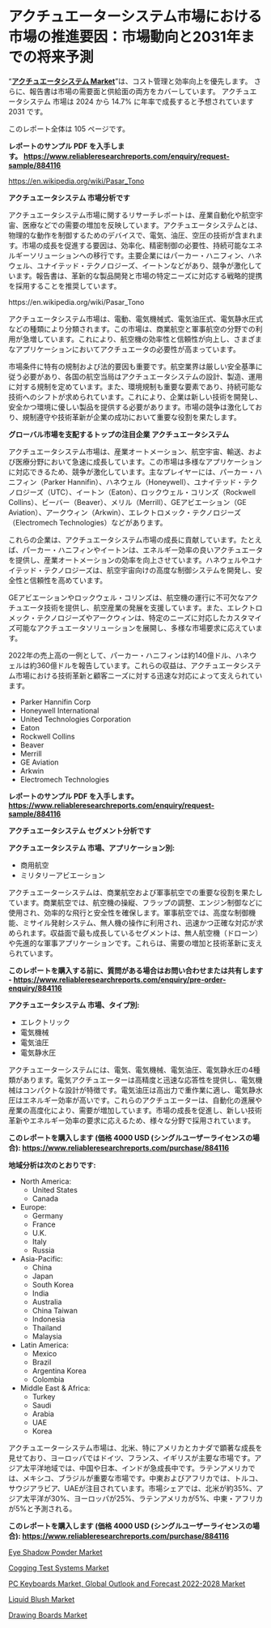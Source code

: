 <p><h1>アクチュエーターシステム市場における市場の推進要因：市場動向と2031年までの将来予測</h1></p><p>&ldquo;<strong><a href="https://www.reliableresearchreports.com/actuator-systems-r884116">アクチュエータシステム Market</a></strong>&rdquo;は、コスト管理と効率向上を優先します。 さらに、報告書は市場の需要面と供給面の両方をカバーしています。 アクチュエータシステム 市場は 2024 から 14.7% に年率で成長すると予想されています2031 です。</p>
<p>このレポート全体は 105 ページです。</p>
<p><strong>レポートのサンプル PDF を入手します。&nbsp;<a href="https://www.reliableresearchreports.com/enquiry/request-sample/884116">https://www.reliableresearchreports.com/enquiry/request-sample/884116</a></strong></p>
<p><a href="https://en.wikipedia.org/wiki/Pasar_Tono">https://en.wikipedia.org/wiki/Pasar_Tono</a></p>
<p><strong>アクチュエータシステム 市場分析です</strong></p>
<p><p>アクチュエータシステム市場に関するリサーチレポートは、産業自動化や航空宇宙、医療などでの需要の増加を反映しています。アクチュエータシステムとは、物理的な動作を制御するためのデバイスで、電気、油圧、空圧の技術が含まれます。市場の成長を促進する要因は、効率化、精密制御の必要性、持続可能なエネルギーソリューションへの移行です。主要企業にはパーカー・ハニフィン、ハネウェル、ユナイテッド・テクノロジーズ、イートンなどがあり、競争が激化しています。報告書は、革新的な製品開発と市場の特定ニーズに対応する戦略的提携を採用することを推奨しています。</p></p>
<p>https://en.wikipedia.org/wiki/Pasar_Tono</p>
<p><p>アクチュエータシステム市場は、電動、電気機械式、電気油圧式、電気静水圧式などの種類により分類されます。この市場は、商業航空と軍事航空の分野での利用が急増しています。これにより、航空機の効率性と信頼性が向上し、さまざまなアプリケーションにおいてアクチュエータの必要性が高まっています。</p><p>市場条件に特有の規制および法的要因も重要です。航空業界は厳しい安全基準に従う必要があり、各国の航空当局はアクチュエータシステムの設計、製造、運用に対する規制を定めています。また、環境規制も重要な要素であり、持続可能な技術へのシフトが求められています。これにより、企業は新しい技術を開発し、安全かつ環境に優しい製品を提供する必要があります。市場の競争は激化しており、規制遵守や技術革新が企業の成功において重要な役割を果たします。</p></p>
<p><strong>グローバル市場を支配するトップの注目企業 アクチュエータシステム</strong></p>
<p><p>アクチュエータシステム市場は、産業オートメーション、航空宇宙、輸送、および医療分野において急速に成長しています。この市場は多様なアプリケーションに対応できるため、競争が激化しています。主なプレイヤーには、パーカー・ハニフィン（Parker Hannifin）、ハネウェル（Honeywell）、ユナイテッド・テクノロジーズ（UTC）、イートン（Eaton）、ロックウェル・コリンズ（Rockwell Collins）、ビーバー（Beaver）、メリル（Merrill）、GEアビエーション（GE Aviation）、アークウィン（Arkwin）、エレクトロメック・テクノロジーズ（Electromech Technologies）などがあります。</p><p>これらの企業は、アクチュエータシステム市場の成長に貢献しています。たとえば、パーカー・ハニフィンやイートンは、エネルギー効率の良いアクチュエータを提供し、産業オートメーションの効率を向上させています。ハネウェルやユナイテッド・テクノロジーズは、航空宇宙向けの高度な制御システムを開発し、安全性と信頼性を高めています。</p><p>GEアビエーションやロックウェル・コリンズは、航空機の運行に不可欠なアクチュエータ技術を提供し、航空産業の発展を支援しています。また、エレクトロメック・テクノロジーズやアークウィンは、特定のニーズに対応したカスタマイズ可能なアクチュエータソリューションを展開し、多様な市場要求に応えています。</p><p>2022年の売上高の一例として、パーカー・ハニフィンは約140億ドル、ハネウェルは約360億ドルを報告しています。これらの収益は、アクチュエータシステム市場における技術革新と顧客ニーズに対する迅速な対応によって支えられています。</p></p>
<p><ul><li>Parker Hannifin Corp</li><li>Honeywell International</li><li>United Technologies Corporation</li><li>Eaton</li><li>Rockwell Collins</li><li>Beaver</li><li>Merrill</li><li>GE Aviation</li><li>Arkwin</li><li>Electromech Technologies</li></ul></p>
<p><strong>レポートのサンプル PDF を入手します。 <a href="https://www.reliableresearchreports.com/enquiry/request-sample/884116">https://www.reliableresearchreports.com/enquiry/request-sample/884116</a></strong></p>
<p><strong>アクチュエータシステム セグメント分析です</strong></p>
<p><strong>アクチュエータシステム 市場、アプリケーション別:</strong></p>
<p><ul><li>商用航空</li><li>ミリタリーアビエーション</li></ul></p>
<p><p>アクチュエーターシステムは、商業航空および軍事航空での重要な役割を果たしています。商業航空では、航空機の操縦、フラップの調整、エンジン制御などに使用され、効率的な飛行と安全性を確保します。軍事航空では、高度な制御機能、ミサイル発射システム、無人機の操作に利用され、迅速かつ正確な対応が求められます。収益面で最も成長しているセグメントは、無人航空機（ドローン）や先進的な軍事アプリケーションです。これらは、需要の増加と技術革新に支えられています。</p></p>
<p><strong>このレポートを購入する前に、質問がある場合はお問い合わせまたは共有します - <a href="https://www.reliableresearchreports.com/enquiry/pre-order-enquiry/884116">https://www.reliableresearchreports.com/enquiry/pre-order-enquiry/884116</a></strong></p>
<p><strong>アクチュエータシステム 市場、タイプ別:</strong></p>
<p><ul><li>エレクトリック</li><li>電気機械</li><li>電気油圧</li><li>電気静水圧</li></ul></p>
<p><p>アクチュエーターシステムには、電気、電気機械、電気油圧、電気静水圧の4種類があります。電気アクチュエーターは高精度と迅速な応答性を提供し、電気機械はコンパクトな設計が特徴です。電気油圧は高出力で重作業に適し、電気静水圧はエネルギー効率が高いです。これらのアクチュエーターは、自動化の進展や産業の高度化により、需要が増加しています。市場の成長を促進し、新しい技術革新やエネルギー効率の要求に応えるため、様々な分野で採用されています。</p></p>
<p><strong>このレポートを購入します (価格 4000 USD (シングルユーザーライセンスの場合): <a href="https://www.reliableresearchreports.com/purchase/884116">https://www.reliableresearchreports.com/purchase/884116</a></strong></p>
<p><strong>地域分析は次のとおりです:</strong></p>
<p><ul>
    <li>
        North America:
        <ul>
            <li>United States</li>
            <li>Canada</li>
        </ul>
    </li>
    <li>
        Europe:
        <ul>
            <li>Germany</li>
            <li>France</li>
            <li>U.K.</li>
            <li>Italy</li>
            <li>Russia</li>
        </ul>
    </li>
    <li>
        Asia-Pacific:
        <ul>
            <li>China</li>
            <li>Japan</li>
            <li>South Korea</li>
            <li>India</li>
            <li>Australia</li>
            <li>China Taiwan</li>
            <li>Indonesia</li>
            <li>Thailand</li>
            <li>Malaysia</li>
        </ul>
    </li>
    <li>
        Latin America:
        <ul>
            <li>Mexico</li>
            <li>Brazil</li>
            <li>Argentina Korea</li>
            <li>Colombia</li>
        </ul>
    </li>
    <li>
        Middle East & Africa:
        <ul>
            <li>Turkey</li>
            <li>Saudi</li>
            <li>Arabia</li>
            <li>UAE</li>
            <li>Korea</li>
        </ul>
    </li>
    </ul></p>
<p><p>アクチュエーターシステム市場は、北米、特にアメリカとカナダで顕著な成長を見せており、ヨーロッパではドイツ、フランス、イギリスが主要な市場です。アジア太平洋地域では、中国や日本、インドが急成長中です。ラテンアメリカでは、メキシコ、ブラジルが重要な市場です。中東およびアフリカでは、トルコ、サウジアラビア、UAEが注目されています。市場シェアでは、北米が約35%、アジア太平洋が30%、ヨーロッパが25%、ラテンアメリカが5%、中東・アフリカが5%と予測される。</p></p>
<p><strong>このレポートを購入します (価格 4000 USD (シングルユーザーライセンスの場合): <a href="https://www.reliableresearchreports.com/purchase/884116">https://www.reliableresearchreports.com/purchase/884116</a></strong></p>
<p><p><a href="https://medium.com/@tyhd5df/eye-shadow-powder-market-trends-focusing-on-eye-shadow-powder-market-insight-and-forecast-analysis-532e0bcfff3a">Eye Shadow Powder Market</a></p><p><a href="https://issuu.com/reportprime-2/docs/cogging-test-systems-market-size-20_6b6fc6dadedfdb">Cogging Test Systems Market</a></p><p><a href="https://www.linkedin.com/pulse/pc-keyboards-market-global-outlook-forecast-2022-2028-xd1me?trackingId=bygK9Ij7QYqxuGbDWZqEcw%3D%3D">PC Keyboards Market, Global Outlook and Forecast 2022-2028 Market</a></p><p><a href="https://medium.com/@tyhd5df/global-liquid-blush-market-size-is-expected-to-reach-at-a-cagr-of-5-7-ef782e8518d2">Liquid Blush Market</a></p><p><a href="https://github.com/RoccoManning/Market-Research-Report-List-6/blob/main/drawing-boards-market.md">Drawing Boards Market</a></p></p>